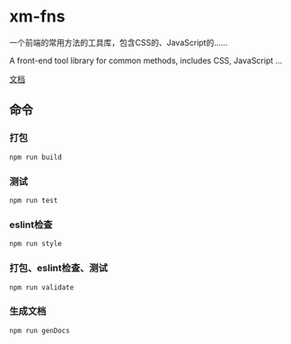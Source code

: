# xm-fns

一个前端的常用方法的工具库，包含CSS的、JavaScript的……

A front-end tool library for common methods, includes CSS, JavaScript ...

[文档](./dist/docs.md)

## 命令

### 打包
`npm run build`

### 测试
`npm run test`

### eslint检查
`npm run style`

### 打包、eslint检查、测试
`npm run validate`

### 生成文档
`npm run genDocs`
